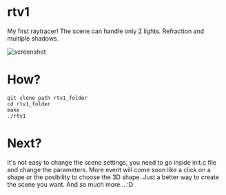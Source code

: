 # rtv1
My first raytracer! The scene can handle only 2 lights. Refraction and multiple shadows.

![screenshot](https://user-images.githubusercontent.com/24727426/30223945-239a28a6-94cd-11e7-8b4f-9bfd1bb1b95b.png)

# How?
```
git clone path rtv1_folder
cd rtv1_folder
make
./rtv1
```

# Next?
It's not easy to change the scene settings, you need to go inside init.c file and change the parameters. More event will come soon like a click on a shape or the posibility to choose the 3D shape. Just a better way to create the scene you want. And so much more... :D
